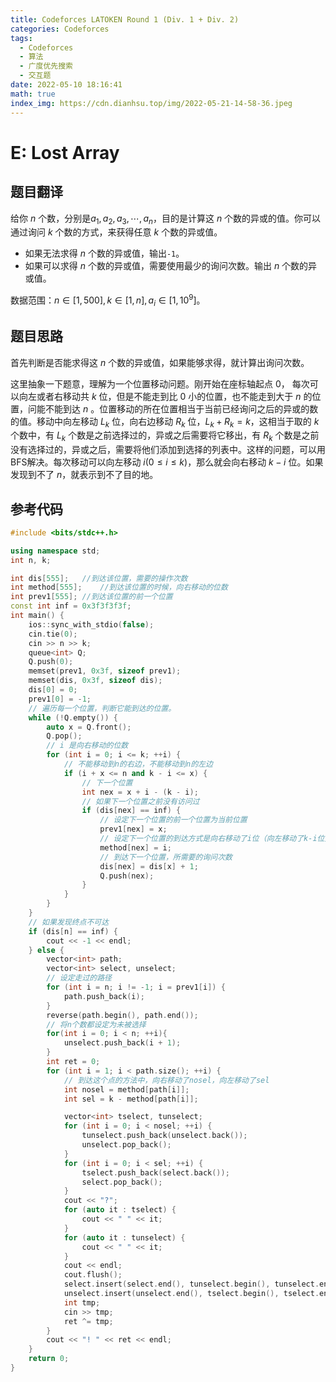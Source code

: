 ```yaml
---
title: Codeforces LATOKEN Round 1 (Div. 1 + Div. 2)
categories: Codeforces
tags:
  - Codeforces
  - 算法
  - 广度优先搜索
  - 交互题
date: 2022-05-10 18:16:41
math: true
index_img: https://cdn.dianhsu.top/img/2022-05-21-14-58-36.jpeg
---
```


# E: Lost Array

## 题目翻译

给你 $n$ 个数，分别是$a_1, a_2, a_3, \cdots, a_n$，目的是计算这 $n$ 个数的异或的值。你可以通过询问 $k$ 个数的方式，来获得任意 $k$ 个数的异或值。

- 如果无法求得 $n$ 个数的异或值，输出`-1`。
- 如果可以求得 $n$ 个数的异或值，需要使用最少的询问次数。输出 $n$ 个数的异或值。

数据范围：$n \in [1, 500], k \in [1, n], a_i \in [1, 10^9]$。

## 题目思路

首先判断是否能求得这 $n$ 个数的异或值，如果能够求得，就计算出询问次数。

这里抽象一下题意，理解为一个位置移动问题。刚开始在座标轴起点 $0$， 每次可以向左或者右移动共 $k$ 位，但是不能走到比 $0$ 小的位置，也不能走到大于 $n$ 的位置，问能不能到达 $n$ 。位置移动的所在位置相当于当前已经询问之后的异或的数的值。移动中向左移动 $L_k$ 位，向右边移动 $R_k$ 位，$L_k + R_k = k$，这相当于取的 $k$ 个数中，有 $L_k$ 个数是之前选择过的，异或之后需要将它移出，有 $R_k$ 个数是之前没有选择过的，异或之后，需要将他们添加到选择的列表中。这样的问题，可以用BFS解决。每次移动可以向左移动 $i(0 \leq i \leq k)$，那么就会向右移动 $k - i$ 位。如果发现到不了 $n$，就表示到不了目的地。

## 参考代码

```cpp
#include <bits/stdc++.h>

using namespace std;
int n, k;

int dis[555];   //到达该位置，需要的操作次数
int method[555];    //到达该位置的时候，向右移动的位数
int prev1[555]; //到达该位置的前一个位置
const int inf = 0x3f3f3f3f;
int main() {
    ios::sync_with_stdio(false);
    cin.tie(0);
    cin >> n >> k;
    queue<int> Q;
    Q.push(0);
    memset(prev1, 0x3f, sizeof prev1);
    memset(dis, 0x3f, sizeof dis);
    dis[0] = 0;
    prev1[0] = -1;
    // 遍历每一个位置，判断它能到达的位置。
    while (!Q.empty()) {
        auto x = Q.front();     
        Q.pop();
        // i 是向右移动的位数
        for (int i = 0; i <= k; ++i) {
            // 不能移动到n的右边，不能移动到n的左边
            if (i + x <= n and k - i <= x) {
                // 下一个位置
                int nex = x + i - (k - i);
                // 如果下一个位置之前没有访问过
                if (dis[nex] == inf) {
                    // 设定下一个位置的前一个位置为当前位置
                    prev1[nex] = x;
                    // 设定下一个位置的到达方式是向右移动了i位（向左移动了k-i位）
                    method[nex] = i;
                    // 到达下一个位置，所需要的询问次数
                    dis[nex] = dis[x] + 1;
                    Q.push(nex);
                }
            }
        }
    }
    // 如果发现终点不可达
    if (dis[n] == inf) {
        cout << -1 << endl;
    } else {
        vector<int> path;
        vector<int> select, unselect;
        // 设定走过的路径
        for (int i = n; i != -1; i = prev1[i]) {
            path.push_back(i);
        }
        reverse(path.begin(), path.end());
        // 将n个数都设定为未被选择
        for(int i = 0; i < n; ++i){
            unselect.push_back(i + 1);
        }
        int ret = 0;
        for (int i = 1; i < path.size(); ++i) {
            // 到达这个点的方法中，向右移动了nosel，向左移动了sel
            int nosel = method[path[i]];
            int sel = k - method[path[i]];

            vector<int> tselect, tunselect;
            for (int i = 0; i < nosel; ++i) {
                tunselect.push_back(unselect.back());
                unselect.pop_back();
            }
            for (int i = 0; i < sel; ++i) {
                tselect.push_back(select.back());
                select.pop_back();
            }
            cout << "?";
            for (auto it : tselect) {
                cout << " " << it;
            }
            for (auto it : tunselect) {
                cout << " " << it;
            }
            cout << endl;
            cout.flush();
            select.insert(select.end(), tunselect.begin(), tunselect.end());
            unselect.insert(unselect.end(), tselect.begin(), tselect.end());
            int tmp;
            cin >> tmp;
            ret ^= tmp;
        }
        cout << "! " << ret << endl;
    }
    return 0;
}
```